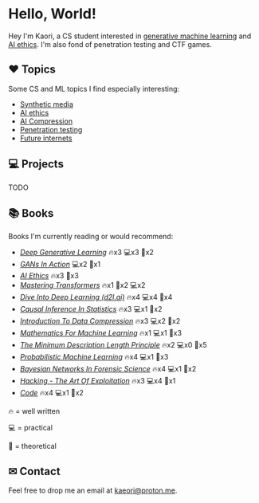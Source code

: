 # Hello, World!

Hey I'm Kaori, a CS student interested in [generative machine learning](https://en.wikipedia.org/wiki/Generative_model) and [AI ethics](https://en.wikipedia.org/wiki/Ethics_of_artificial_intelligence). I'm also fond of penetration testing and CTF games.


## ❤ Topics

Some CS and ML topics I find especially interesting:

  * [Synthetic media](https://en.wikipedia.org/wiki/Synthetic_media)
  * [AI ethics](https://b-ok.cc/book/5620970/e564e1)
  * [AI Compression](https://b-ok.cc/book/2465515/f5e9d8)
  * [Penetration testing](https://en.wikipedia.org/wiki/Penetration_test) 
  * [Future internets](https://en.wikipedia.org/wiki/Named_data_networking)


## 💻 Projects

TODO

## 📚 Books

Books I'm currently reading or would recommend:

  * [*Deep Generative Learning*](https://b-ok.cc/book/5260748/f22ad5) 🔥x3 💻x3 🧠x2
  * [*GANs In Action*](https://b-ok.cc/book/5256274/ae75c1) 💻x2 🧠x1
  * [*AI Ethics*](https://b-ok.cc/book/5620970/e564e1) 🔥x3 🧠x3
  * [*Mastering Transformers*](https://b-ok.cc/book/17356470/e7bc75) 🔥x1 🧠x2 💻x2
  * [*Dive Into Deep Learning (d2l.ai)*](https://b-ok.cc/book/11638445/05fd36) 🔥x4 💻x4 🧠x4
  * [*Causal Inference In Statistics*](https://b-ok.cc/book/2664651/adcbf6) 🔥x3 💻x1 🧠x2
  * [*Introduction To Data Compression*](https://b-ok.cc/book/3629223/77bd36) 🔥x3 💻x2 🧠x2
  * [*Mathematics For Machine Learning*](https://b-ok.cc/book/5523576/586140) 🔥x1 💻x1 🧠x3
  * [*The Minimum Description Length Principle*](https://b-ok.cc/book/825939/c45c4e) 🔥x2 💻x0 🧠x5 
  * [*Probabilistic Machine Learning*](https://b-ok.cc/book/19323525/af1a71) 🔥x4 💻x1 🧠x3 
  * [*Bayesian Networks In Forensic Science*](https://b-ok.cc/book/2361384/4feb40) 🔥x4 💻x1 🧠x2 
  * [*Hacking - The Art Of Exploitation*](https://b-ok.cc/book/1661938/1c7825) 🔥x3 💻x4 🧠x1 
  * [*Code*](https://b-ok.cc/book/1248513/dcdd05) 🔥x4 💻x1 🧠x2 

🔥 = well written

💻 = practical  

🧠 = theoretical  


## ✉ Contact

Feel free to drop me an email at kaeori@proton.me.
